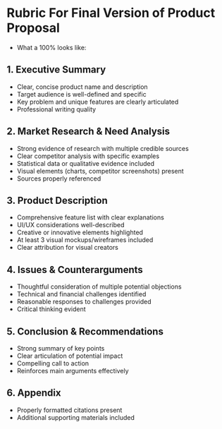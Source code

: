 # Rubric For Final Version of Product Proposal
- What a 100% looks like:

## 1. Executive Summary
- Clear, concise product name and description
- Target audience is well-defined and specific
- Key problem and unique features are clearly articulated
- Professional writing quality

## 2. Market Research & Need Analysis
- Strong evidence of research with multiple credible sources
- Clear competitor analysis with specific examples
- Statistical data or qualitative evidence included
- Visual elements (charts, competitor screenshots) present
- Sources properly referenced

## 3. Product Description
- Comprehensive feature list with clear explanations
- UI/UX considerations well-described
- Creative or innovative elements highlighted
- At least 3 visual mockups/wireframes included
- Clear attribution for visual creators

## 4. Issues & Counterarguments
- Thoughtful consideration of multiple potential objections
- Technical and financial challenges identified
- Reasonable responses to challenges provided
- Critical thinking evident

## 5. Conclusion & Recommendations
- Strong summary of key points
- Clear articulation of potential impact
- Compelling call to action
- Reinforces main arguments effectively

## 6. Appendix
- Properly formatted citations present
- Additional supporting materials included
